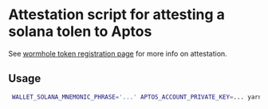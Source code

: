 # Attestation script for attesting a solana tolen to Aptos

See [wormhole token registration page](https://book.wormhole.com/technical/typescript/attestingToken.html) for more info on attestation.

## Usage

```bash
 WALLET_SOLANA_MNEMONIC_PHRASE='...' APTOS_ACCOUNT_PRIVATE_KEY=... yarn attestFromSolanaToAptos --mintAddress '3ngTtoyP9GFybFifX1dr7gCFXFiM2Wr6NfXn6EuU7k6C'
```
